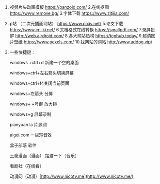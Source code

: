 1. 视频片头动画模板 https://panzoid.com/
     2.在线抠图 https://www.remove.bg/
       3.字体下载 https://www.zitijia.com/

2. p站 （二次元插画网站） https://www.pixiv.net/
     5.论文下载 https://www.cn-ki.net/
       6.文档格式在线转换 https://smallpdf.com/
       7.录屏投屏 http://web.airdroid.com/
       8.各大网站热榜 https://tophub.today/
       9.超清图片壁纸 https://www.pexels.com/
       10.找网站的网站 http://www.addog.vip/

3. 一些快捷键：

     windows +ctrl+d  新建一个空的桌面

     windows+ctrl+左右箭头切换屏幕

     windows+ctrl+f4关闭当前页面

     windows+左箭头   分屏

     windows+ +号键    放大镜

     windows+g  屏幕录制

     

     pianyuan.la  	  		 片源网

     aigei.com            		    一些短音效

     盒子部落       			  软件

     土豪漫画（漫画）                   摆渡一下（音乐）

     看剧社（在线看）    

     动漫网（动漫）[http://www.nicotv.me](http://www.nicotv.me/)

     

